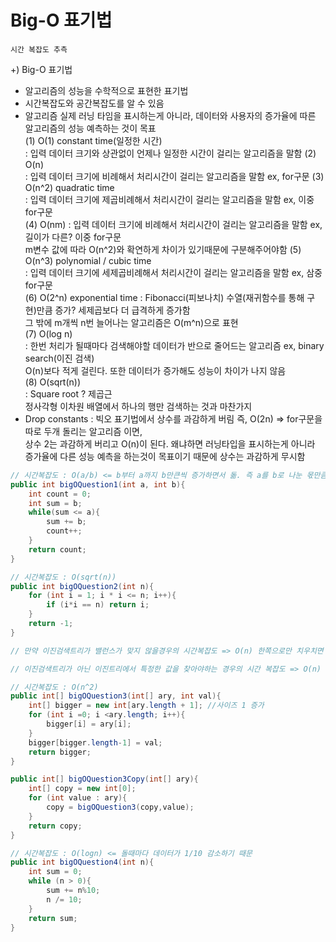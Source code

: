 # Big-O 표기법

    시간 복잡도 추측

+) Big-O 표기법  
- 알고리즘의 성능을 수학적으로 표현한 표기법  
- 시간복잡도와 공간복잡도를 알 수 있음
- 알고리즘 실제 러닝 타임을 표시하는게 아니라, 데이터와 사용자의 증가율에 따른 알고리즘의 성능 예측하는 것이 목표  
(1) O(1) constant time(일정한 시간)  
: 입력 데이터 크기와 상관없이 언제나 일정한 시간이 걸리는 알고리즘을 말함
(2) O(n)  
: 입력 데이터 크기에 비례해서 처리시간이 걸리는 알고리즘을 말함  ex, for구문
(3) O(n^2) quadratic time  
: 입력 데이터 크기에 제곱비례해서 처리시간이 걸리는 알고리즘을 말함  ex, 이중 for구문  
(4) O(nm) 
: 입력 데이터 크기에 비례해서 처리시간이 걸리는 알고리즘을 말함  ex, 길이가 다른? 이중 for구문  
m변수 값에 따라  O(n^2)와 확연하게 차이가 있기때문에 구분해주어야함
(5) O(n^3) polynomial / cubic time  
: 입력 데이터 크기에 세제곱비례해서 처리시간이 걸리는 알고리즘을 말함 ex, 삼중 for구문  
(6) O(2^n) exponential time 
: Fibonacci(피보나치) 수열(재귀함수를 통해 구현)만큼 증가? 세제곱보다 더 급격하게 증가함  
그 밖에 m개씩 n번 늘어나는 알고리즘은 O(m^n)으로 표현  
(7) O(log n)  
: 한번 처리가 될때마다 검색해야할 데이터가 반으로 줄어드는 알고리즘 ex, binary search(이진 검색)  
O(n)보다 적게 걸린다. 또한 데이터가 증가해도 성능이 차이가 나지 않음  
(8) O(sqrt(n))  
: Square root ? 제곱근  
정사각형 이차원 배열에서 하나의 행만 검색하는 것과 마찬가지  
- Drop constants : 빅오 표기법에서 상수를 과감하게 버림 즉, O(2n) => for구문을 따로 두개 돌리는 알고리즘 이면,  
상수 2는 과감하게 버리고 O(n)이 된다. 왜냐하면 러닝타입을 표시하는게 아니라 증가율에 다른 성능 예측을 하는것이 목표이기 때문에 상수는 과감하게 무시함

```java
// 시간복잡도 : O(a/b) <= b부터 a까지 b만큰씩 증가하면서 돎. 즉 a를 b로 나눈 몫만큼 순회함
public int bigOQuestion1(int a, int b){
    int count = 0;
    int sum = b;
    while(sum <= a){
        sum += b;
        count++;
    }
    return count;
}

// 시간복잡도 : O(sqrt(n))
public int bigOQuestion2(int n){
    for (int i = 1; i * i <= n; i++){
        if (i*i == n) return i;
    }
    return -1;
}

// 만약 이진검색트리가 밸런스가 맞지 않을경우의 시간복잡도 => O(n) 한쪽으로만 치우치면 이진검색트리의 특징을 사용하지 못하므로 전부 순회해야함

// 이진검색트리가 아닌 이진트리에서 특정한 값을 찾아야하는 경우의 시간 복잡도 => O(n) 모든 노드를 전부 순회해야함

// 시간복잡도 : O(n^2)
public int[] bigOQuestion3(int[] ary, int val){
    int[] bigger = new int[ary.length + 1]; //사이즈 1 증가
    for (int i =0; i <ary.length; i++){
        bigger[i] = ary[i];
    }
    bigger[bigger.length-1] = val;
    return bigger;
}

public int[] bigOQuestion3Copy(int[] ary){
    int[] copy = new int[0];
    for (int value : ary){
        copy = bigOQuestion3(copy,value);
    }
    return copy;
}

// 시간복잡도 : O(logn) <= 돌때마다 데이터가 1/10 감소하기 때문
public int bigOQuestion4(int n){
    int sum = 0;
    while (n > 0){
        sum += n%10;
        n /= 10;
    }
    return sum;
}
```
